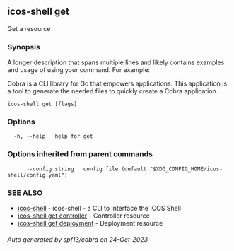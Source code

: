 ## icos-shell get

Get a resource

### Synopsis

A longer description that spans multiple lines and likely contains examples
and usage of using your command. For example:

Cobra is a CLI library for Go that empowers applications.
This application is a tool to generate the needed files
to quickly create a Cobra application.

```
icos-shell get [flags]
```

### Options

```
  -h, --help   help for get
```

### Options inherited from parent commands

```
      --config string   config file (default "$XDG_CONFIG_HOME/icos-shell/config.yaml")
```

### SEE ALSO

* [icos-shell](icos-shell.md)	 - icos-shell - a CLI to interface the ICOS Shell
* [icos-shell get controller](icos-shell_get_controller.md)	 - Controller resource
* [icos-shell get deployment](icos-shell_get_deployment.md)	 - Deployment resource

###### Auto generated by spf13/cobra on 24-Oct-2023
